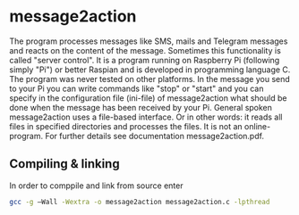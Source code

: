 # message2action
The program processes messages like SMS, mails and Telegram messages and reacts on the content of the message. Sometimes this functionality is called "server control". It is a program running on Raspberry Pi (following simply "Pi") or better Raspian and is developed in programming language C. The program was never tested on other platforms.  In the message you send to your Pi you can write commands like "stop" or "start" and you can specify in the configuration file (ini-file) of message2action what should be done when the message has been received by your Pi. General spoken message2action uses a file-based interface. Or in other words: it reads all files in specified directories and processes the files. It is not an online-program.
For further details see documentation message2action.pdf.

## Compiling & linking

In order to comppile and link from source enter
```sh
gcc -g –Wall -Wextra -o message2action message2action.c -lpthread
```
